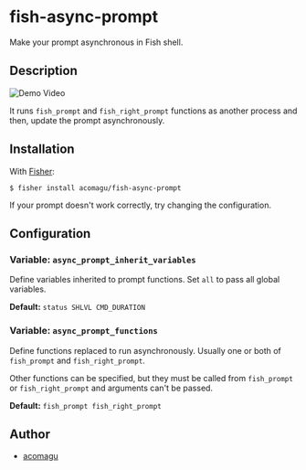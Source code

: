 # fish-async-prompt

Make your prompt asynchronous in Fish shell.

## Description

![Demo Video](demo.png)

It runs `fish_prompt` and `fish_right_prompt` functions as another process and then, update the prompt asynchronously.

## Installation

With [Fisher](https://github.com/jorgebucaran/fisher):

```
$ fisher install acomagu/fish-async-prompt
```

If your prompt doesn't work correctly, try changing the configuration.

## Configuration

### Variable: `async_prompt_inherit_variables`

Define variables inherited to prompt functions. Set `all` to pass all global variables.

**Default:** `status SHLVL CMD_DURATION`

### Variable: `async_prompt_functions`

Define functions replaced to run asynchronously. Usually one or both of `fish_prompt` and `fish_right_prompt`.

Other functions can be specified, but they must be called from `fish_prompt` or `fish_right_prompt` and arguments can't be passed.

**Default:** `fish_prompt fish_right_prompt`

## Author

- [acomagu](https://github.com/acomagu)
